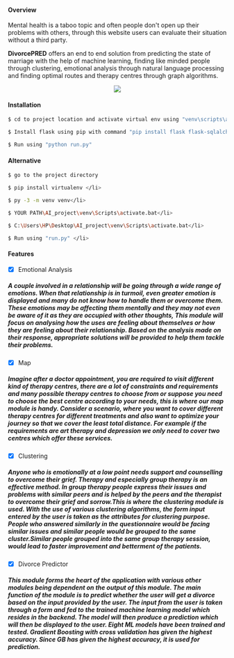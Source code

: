 #### Overview

Mental health is a taboo topic and often people don't open up their problems with others, through this website users can evaluate their situation without a third party. 

**DivorcePRED** offers an end to end solution from predicting the state of marriage with the help of machine learning, finding like minded people through clustering, emotional analysis through natural language processing and finding optimal routes and therapy centres through graph algorithms.

 <p align="center">
 <img src="https://github.com/VaibhaveS/AI_project/blob/main/proj/static/Mental%20health%20with%20AI.gif">
 </p>

<a name="installation">
 
#### Installation
 
```sh
$ cd to project location and activate virtual env using "venv\scripts\activate"  
```

```sh
$ Install flask using pip with command "pip install flask flask-sqlalchemy" 
```
```sh
$ Run using "python run.py"
```

#### Alternative



```sh 
$ go to the project directory
 ```

```sh 
$ pip install virtualenv </li>
```
```sh 
$ py -3 -m venv venv</li>
```
```sh
$ YOUR PATH\AI_project\venv\Scripts\activate.bat</li>
```
```sh
$ C:\Users\HP\Desktop\AI_project\venv\Scripts\activate.bat</li>
```
```sh 
$ Run using "run.py" </li> 
```

#### Features

- [x] Emotional Analysis
<h5> A couple involved in a relationship will be going through a wide range of emotions. When that relationship is in turmoil, even greater emotion is displayed and many do not know how to handle them or overcome them. These emotions may be affecting them mentally and they may not even be aware of it as they are occupied with other thoughts, This module will focus on analysing how the uses are feeling about themselves or how they are feeling about their relationship. Based on the analysis made on their response, appropriate solutions will be provided to help them tackle their problems. </h5>

- [x] Map
<h5> Imagine after a doctor appointment, you are required to visit different kind of therapy centres, there are a lot of constraints and requirements and many possible therapy centres to choose from or suppose you need to choose the best centre according to your needs, this is where our map module is handy.
Consider a scenario, where you want to cover different therapy centres for different treatments and also want to optimize your journey so that we cover the least total distance. For example if the requirements are art therapy and depression we only need to cover two centres which offer these services. </h5>

- [x] Clustering
<h5> Anyone who is emotionally at a low point needs support
and counselling to overcome their grief. Therapy and
especially group therapy is an effective method. In group
therapy people express their issues and problems with
similar peers and is helped by the peers and the therapist
to overcome their grief and sorrow.This is where the clustering module is used. With the use of various clustering algorithms, the form input entered by the user is taken as the attributes for clustering purpose. People who answered similarly in the questionnaire would be facing similar issues and similar people would be grouped to the same cluster.Similar people grouped into the same group therapy session, would lead to faster improvement and betterment of the patients.
 </h5>
 
- [x] Divorce Predictor
<h5>This module forms the heart of the application with various other modules 
being dependent on the output of this module. The main function of the module is to predict whether the user will get a divorce based on the input provided by the user.
The input from the user is taken through a form and fed to the trained 
machine learning model which resides in the backend. The model will then produce a prediction which will then be displayed to the user.
Eight ML models have been trained and tested. Gradient Boosting with cross validation has given the highest accuracy. Since GB has given the highest accuracy, it is used for prediction.</h5>
